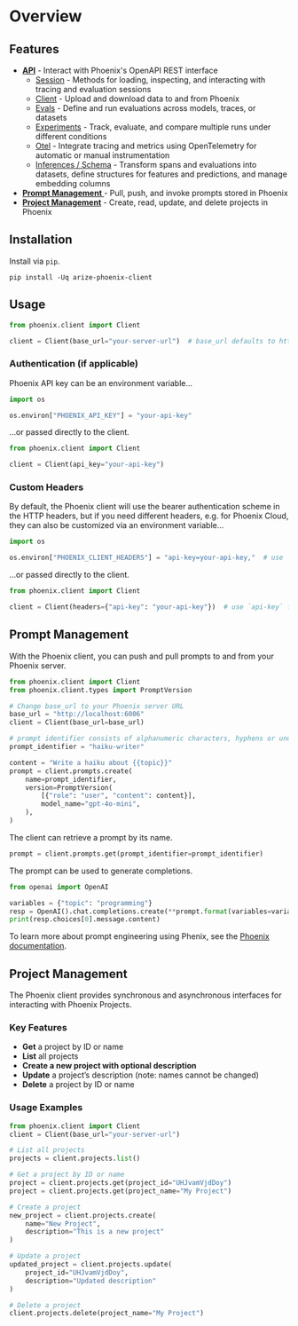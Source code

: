 # Overview

## Features

* [**API**](https://arize-phoenix.readthedocs.io/en/latest/) - Interact with Phoenix's OpenAPI REST interface
  * [Session](https://arize-phoenix.readthedocs.io/en/latest/api/session.html) - Methods for loading, inspecting, and interacting with tracing and evaluation sessions
  * [Client](https://arize-phoenix.readthedocs.io/en/latest/api/client.html) - Upload and download data to and from Phoenix
  * [Evals](https://arize-phoenix.readthedocs.io/en/latest/api/evals.html) - Define and run evaluations across models, traces, or datasets
  * [Experiments](https://arize-phoenix.readthedocs.io/en/latest/api/experiments.html) - Track, evaluate, and compare multiple runs under different conditions
  * [Otel](https://arize-phoenix.readthedocs.io/en/latest/api/otel.html) - Integrate tracing and metrics using OpenTelemetry for automatic or manual instrumentation
  * [Inferences / Schema](https://arize-phoenix.readthedocs.io/en/latest/api/inferences_schema.html) - Transform spans and evaluations into datasets, define structures for features and predictions, and manage embedding columns
* [**Prompt Management** ](./#prompt-management)- Pull, push, and invoke prompts stored in Phoenix
* [**Project Management**](./#project-management) - Create, read, update, and delete projects in Phoenix

## Installation

Install via `pip`.

```shell
pip install -Uq arize-phoenix-client
```

## Usage

```python
from phoenix.client import Client

client = Client(base_url="your-server-url")  # base_url defaults to http://localhost:6006
```

### Authentication (if applicable)

Phoenix API key can be an environment variable...

```python
import os

os.environ["PHOENIX_API_KEY"] = "your-api-key"
```

...or passed directly to the client.

```python
from phoenix.client import Client

client = Client(api_key="your-api-key")
```

### Custom Headers

By default, the Phoenix client will use the bearer authentication scheme in the HTTP headers, but if you need different headers, e.g. for Phoenix Cloud, they can also be customized via an environment variable...

```python
import os

os.environ["PHOENIX_CLIENT_HEADERS"] = "api-key=your-api-key,"  # use `api-key` for Phoenix Cloud
```

...or passed directly to the client.

```python
from phoenix.client import Client

client = Client(headers={"api-key": "your-api-key"})  # use `api-key` for Phoenix Cloud
```

## Prompt Management

With the Phoenix client, you can push and pull prompts to and from your Phoenix server.

```python
from phoenix.client import Client
from phoenix.client.types import PromptVersion

# Change base_url to your Phoenix server URL
base_url = "http://localhost:6006"
client = Client(base_url=base_url)

# prompt identifier consists of alphanumeric characters, hyphens or underscores
prompt_identifier = "haiku-writer"

content = "Write a haiku about {{topic}}"
prompt = client.prompts.create(
    name=prompt_identifier,
    version=PromptVersion(
        [{"role": "user", "content": content}],
        model_name="gpt-4o-mini",
    ),
)
```

The client can retrieve a prompt by its name.

```python
prompt = client.prompts.get(prompt_identifier=prompt_identifier)
```

The prompt can be used to generate completions.

```python
from openai import OpenAI

variables = {"topic": "programming"}
resp = OpenAI().chat.completions.create(**prompt.format(variables=variables))
print(resp.choices[0].message.content)
```

To learn more about prompt engineering using Phenix, see the [Phoenix documentation](https://arize.com/docs/phoenix/prompt-engineering/how-to-prompts).

## Project Management

The Phoenix client provides synchronous and asynchronous interfaces for interacting with Phoenix Projects.

### Key Features

* **Get** a project by ID or name
* **List** all projects
* **Create a new project with optional description**
* **Update** a project’s description (note: names cannot be changed)
* **Delete** a project by ID or name

### Usage Examples

```python
from phoenix.client import Client
client = Client(base_url="your-server-url")

# List all projects
projects = client.projects.list()

# Get a project by ID or name
project = client.projects.get(project_id="UHJvamVjdDoy")
project = client.projects.get(project_name="My Project")

# Create a project
new_project = client.projects.create(
    name="New Project",
    description="This is a new project"
)

# Update a project
updated_project = client.projects.update(
    project_id="UHJvamVjdDoy",
    description="Updated description"
)

# Delete a project
client.projects.delete(project_name="My Project")
```
